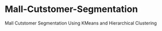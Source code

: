 # Mall-Cutstomer-Segmentation
Mall Cutstomer Segmentation Using KMeans and Hierarchical Clustering 
